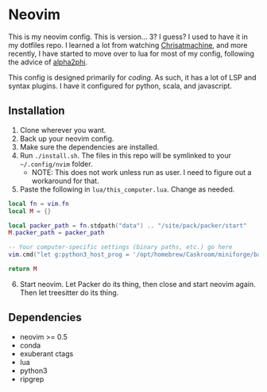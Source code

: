 # Neovim

This is my neovim config.  This is version... 3? I guess?  I used to have it in
my dotfiles repo.  I learned a lot from watching
[Chrisatmachine](https://www.youtube.com/channel/UCS97tchJDq17Qms3cux8wcA), and
more recently, I have started to move over to lua for most of my config,
following the advice of [alpha2phi](https://alpha2phi.medium.com/).

This config is designed primarily for _coding_.  As such, it has a lot of LSP
and syntax plugins.  I have it configured for python, scala, and javascript.

## Installation

1. Clone wherever you want.
2. Back up your neovim config.
3. Make sure the dependencies are installed.
4. Run `./install.sh`.  The files in this repo will be symlinked to your
   `~/.config/nvim` folder.
    * NOTE: This does not work unless run as user.  I need to figure out a workaround for that.
5. Paste the following in `lua/this_computer.lua`.  Change as needed.
```lua
local fn = vim.fn
local M = {}

local packer_path = fn.stdpath("data") .. "/site/pack/packer/start"
M.packer_path = packer_path

-- Your computer-specific settings (binary paths, etc.) go here
vim.cmd("let g:python3_host_prog = '/opt/homebrew/Caskroom/miniforge/base/envs/neovim/bin/python'")

return M
```
6. Start neovim.  Let Packer do its thing, then close and start neovim again.  Then let treesitter
   do its thing.

## Dependencies

* neovim >= 0.5
* conda
* exuberant ctags
* lua
* python3
* ripgrep
